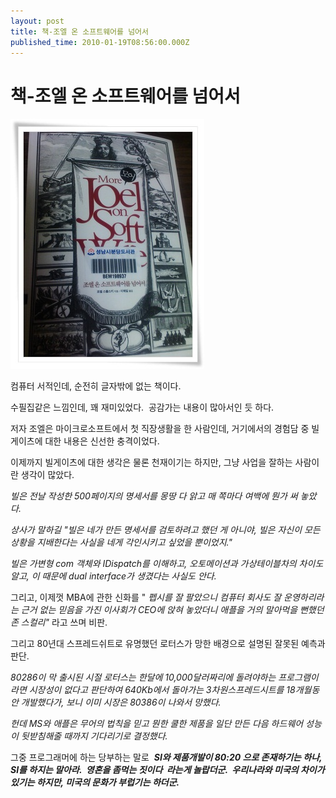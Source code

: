 ```yaml
---
layout: post
title: 책-조엘 온 소프트웨어를 넘어서
published_time: 2010-01-19T08:56:00.000Z
---
```


# 책-조엘 온 소프트웨어를 넘어서


![](../pds/201001/19/80/a0109780_4b54f11fbbaa7.jpg)

컴퓨터 서적인데, 순전히 글자밖에 없는 책이다.

수필집같은 느낌인데, 꽤 재미있었다.  공감가는 내용이 많아서인 듯 하다.

저자 조엘은 마이크로소프트에서 첫 직장생활을 한 사람인데, 거기에서의 경험담 중 빌게이츠에 대한 내용은 신선한 충격이었다.

이제까지 빌게이츠에 대한 생각은 물론 천재이기는 하지만, 그냥 사업을 잘하는 사람이란 생각이 많았다.

_빌은 전날 작성한 500페이지의 명세서를 몽땅 다 앍고 매 쪽마다 여백에 뭔가 써 놓았다._

_상사가 말하길 "빌은 네가 만든 명세서를 검토하려고 했던 게 아니야, 빌은 자신이 모든 상황을 지배한다는 사실을 네게 각인시키고 싶었을 뿐이었지."_

_빌은 가변형 com 객체와 IDispatch를 이해하고, 오토메이션과 가상테이블차의 차이도 알고, 이 때문에 dual interface가 생겼다는 사실도 안다._

그리고, 이제껏 MBA에 관한 신화를 " _펩시를 잘 팔았으니 컴퓨터 회사도 잘 운영하리라는 근거 없는 믿음을 가진 이사회가 CEO에 앉혀 놓았더니 애플을 거의 말아먹을 뻔했던 존 스컬리"_ 라고 쓰며 비판.

그리고 80년대 스프레드쉬트로 유명했던 로터스가 망한 배경으로 설명된 잘못된 예측과 판단.

_80286이 막 출시된 시절 로터스는 한달에 10,000달러짜리에 돌려야하는 프로그램이라면 시장성이 없다고 판단하여 640Kb에서 돌아가는 3차원스프레드시트를 18개월동안 개발했다가, 보니 이미 시장은 80386이 나와서 망했다._

_헌데 MS와 애플은 무어의 법칙을 믿고 뭔한 쿨한 제품을 일단 만든 다음 하드웨어 성능이 뒷받침해줄 때까지 기다리기로 결정했다._

그중 프로그래머에 하는 당부하는 말로  **_SI와 제품개발이 80:20 으로 존재하기는 하나, SI를 하지는 말아라.  영혼을 좀먹는 짓이다  라는게 놀랍더군.  우리나라와 미국의 차이가 있기는 하지만, 미국의 문화가 부럽기는 하더군._**

